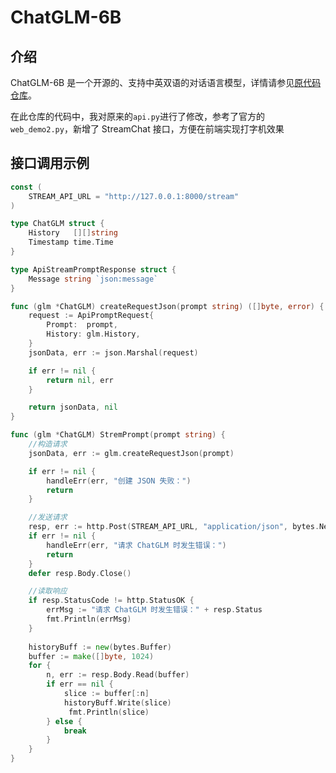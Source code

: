 # ChatGLM-6B


## 介绍

ChatGLM-6B 是一个开源的、支持中英双语的对话语言模型，详情请参见[原代码仓库](https://github.com/THUDM/ChatGLM-6B)。

在此仓库的代码中，我对原来的`api.py`进行了修改，参考了官方的`web_demo2.py`，新增了 StreamChat 接口，方便在前端实现打字机效果

## 接口调用示例

```go
const (
	STREAM_API_URL = "http://127.0.0.1:8000/stream"
)

type ChatGLM struct {
	History   [][]string
	Timestamp time.Time
}

type ApiStreamPromptResponse struct {
	Message string `json:message`
}

func (glm *ChatGLM) createRequestJson(prompt string) ([]byte, error) {
	request := ApiPromptRequest{
		Prompt:  prompt,
		History: glm.History,
	}
	jsonData, err := json.Marshal(request)

	if err != nil {
		return nil, err
	}

	return jsonData, nil
}

func (glm *ChatGLM) StremPrompt(prompt string) {
	//构造请求
	jsonData, err := glm.createRequestJson(prompt)

	if err != nil {
		handleErr(err, "创建 JSON 失败：")
		return
	}

	//发送请求
	resp, err := http.Post(STREAM_API_URL, "application/json", bytes.NewBuffer(jsonData))
	if err != nil {
		handleErr(err, "请求 ChatGLM 时发生错误：")
		return
	}
	defer resp.Body.Close()

	//读取响应
	if resp.StatusCode != http.StatusOK {
		errMsg := "请求 ChatGLM 时发生错误：" + resp.Status
		fmt.Println(errMsg)
	}
    
    historyBuff := new(bytes.Buffer)
	buffer := make([]byte, 1024)
	for {
		n, err := resp.Body.Read(buffer)
		if err == nil {
			slice := buffer[:n]
			historyBuff.Write(slice)
             fmt.Println(slice)
		} else {
			break
		}
	}
}
```

